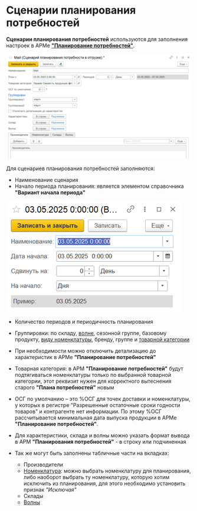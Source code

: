 # Сценарии планирования потребностей

**Сценарии планирования потребностей** используются для заполнения настроек в АРМе [**"Планирование потребностей"**](NeedsPlanning.md). 

[![1][1]][1]

Для сценариев планирования потребностей заполняются:

- Наименование сценария
- Начало периода планирования: является элементом справочника **"Вариант начала периода"**

[![2][2]][2]

- Количество периодов и периодичность планирования
- Группировки: по складу, [волне](/docs/Cutting/Waves.md), сезонной группе, базовому продукту, [виду номенклатуры](/docs/CommonInformation/KindOfNomenclature.md), бренду, группе и [товарной категории](/docs/CommonInformation/РroductCategory.md)
- При необходимости можно отключить детализацию до характеристик в АРМе **"Планирование потребностей"**
- Товарная категория: в АРМ **"Планирование потребностей"** будут подтягиваться номенклатуры только по выбранной товарной категории, этот реквизит нужен для корректного вытеснения старого **"Плана потребностей"** новым
- ОСГ по умолчанию – это %ОСГ для точек доставки и номенклатуры, у которых в регистре "Разрешенные остаточные сроки годности товаров" и контрагенте нет информации. По этому %ОСГ рассчитывается минимальная дата выпуска продукции в АРМе **"Планирование потребностей"**. 
- Для характеристики, склада и волны можно указать формат вывода в АРМ **"Планирования потребностей"** - в строку или подчиненная
- Так же могут быть заполнены табличные части на вкладках:


    - Производители
    - [Номенклатура](/docs/CommonInformation/Nomenclature.md): можно выбрать номенклатуру для планирования, либо наоборот выбрать ту номенклатуру, которую хотим исключить из планирования, для этого необходимо установить признак *"Исключая"*
    - Склады
    - [Волны](/docs/Cutting/Waves.md)



[1]: NeedsPlanningScenarios.assets/1.png
[2]: NeedsPlanningScenarios.assets/2.png
